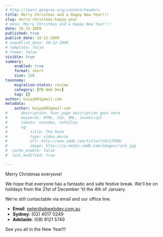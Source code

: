 ```yaml
---
# http://learn.getgrav.org/content/headers
title: Merry Christmas and a Happy New Year!!!
slug: merry-christmas-happy-year
# menu: Merry Christmas and a Happy New Year!!!
date: 18-12-2009
published: true
publish_date: 18-12-2009
# unpublish_date: 18-12-2009
# template: false
# theme: false
visible: true
summary:
    enabled: true
    format: short
    size: 128
taxonomy:
    migration-status: review
    category: [PB Web Dev]
    tag: []
author: buipy001gmail-com
metadata:
    author: buipy001gmail-com
#      description: Your page description goes here
#      keywords: HTML, CSS, XML, JavaScript
#      robots: noindex, nofollow
#      og:
#          title: The Rock
#          type: video.movie
#          url: http://www.imdb.com/title/tt0117500/
#          image: http://ia.media-imdb.com/images/rock.jpg
#  cache_enable: false
#  last_modified: true

---
```


Merry Christmas everyone!

We hope that everyone has a fantastic and safe festive break. We'll be on holidays from the 21st of December 'til the 4th of January.

We're still contactable via email and our office line.

- **Email**: peter@pbwebdev.com.au
- **Sydney**: (02) 4017 0249
- **Adelaide**: (08) 8121 5749

See you all in the New Year!!!